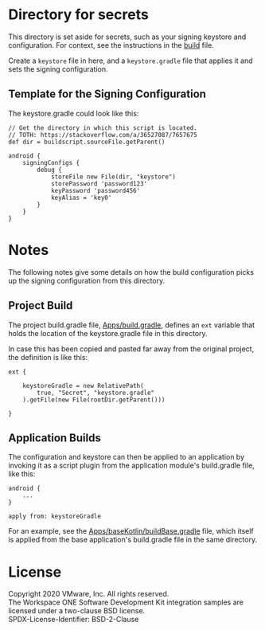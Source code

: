 # Directory for secrets
This directory is set aside for secrets, such as your signing keystore and
configuration. For context, see the instructions in the
[build](../Documentation/build.md) file.

Create a `keystore` file in here, and a `keystore.gradle` file that applies it
and sets the signing configuration.

## Template for the Signing Configuration
The keystore.gradle could look like this:

    // Get the directory in which this script is located.
    // TOTH: https://stackoverflow.com/a/36527087/7657675
    def dir = buildscript.sourceFile.getParent()

    android {
        signingConfigs {
            debug {
                storeFile new File(dir, "keystore")
                storePassword 'password123'
                keyPassword 'password456'
                keyAlias = 'key0'
            }
        }
    }

# Notes
The following notes give some details on how the build configuration picks up
the signing configuration from this directory.

## Project Build
The project build.gradle file, [Apps/build.gradle](../Apps/build.gradle),
defines an `ext` variable that holds the location of the keystore.gradle file in
this directory.

In case this has been copied and pasted far away from the original project, the
definition is like this:

    ext {

        keystoreGradle = new RelativePath(
            true, "Secret", "keystore.gradle"
        ).getFile(new File(rootDir.getParent()))

    }

## Application Builds
The configuration and keystore can then be applied to an application by invoking
it as a script plugin from the application module's build.gradle file, like
this:

    android {
        ...
    }

    apply from: keystoreGradle

For an example, see the
[Apps/baseKotlin/buildBase.gradle](../Apps/baseKotlin/buildBase.gradle) file,
which itself is applied from the base application's build.gradle file in the
same directory.

# License
Copyright 2020 VMware, Inc. All rights reserved.  
The Workspace ONE Software Development Kit integration samples are licensed
under a two-clause BSD license.  
SPDX-License-Identifier: BSD-2-Clause